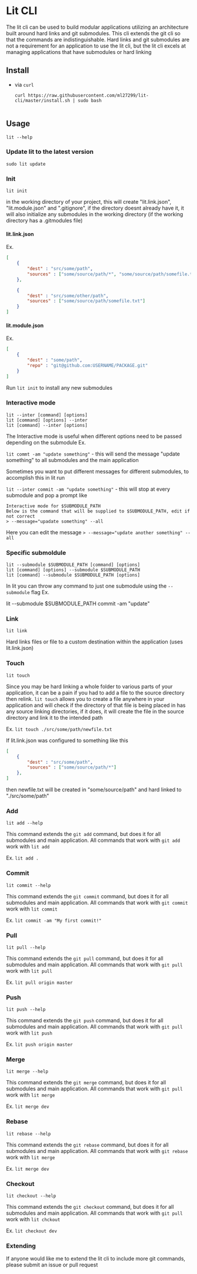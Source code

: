 # Lit CLI

The lit cli can be used to build modular applications utilizing an architecture built around hard links and git submodules. This cli extends the git cli so that the commands are indistinguishable. Hard links and git submodules are not a requirement for an application to use the lit cli, but the lit cli excels at managing applications that have submodules or hard linking

## Install

- via `curl`
    ```
    curl https://raw.githubusercontent.com/ml27299/lit-cli/master/install.sh | sudo bash


## Usage
`lit --help`

### Update lit to the latest version
`sudo lit update`

### Init
`lit init`

in the working directory of your project, this will create "lit.link.json", "lit.module.json" and ".gitignore", if the directory doesnt already have it, it will also initialize any submodules in the working directory (if the working directory has a .gitmodules file)

#### lit.link.json
Ex.
```json
[
	{
		"dest" : "src/some/path",
		"sources" : ["some/source/path/*", "some/source/path/somefile.txt"]
	},

	{
		"dest" : "src/some/other/path",
		"sources" : ["some/source/path/somefile.txt"]
	}
]
```

#### lit.module.json
Ex.
```json
[
	{
		"dest" : "some/path",
		"repo" : "git@github.com:USERNAME/PACKAGE.git"
	}
]
```


Run `lit init` to install any new submodules

### Interactive mode
`lit --inter [command] [options]`<br />
`lit [command] [options] --inter`<br />
`lit [command] --inter [options]`<br />

The Interactive mode is useful when different options need to be passed depending on the submodule
Ex.

`lit commt -am "update something"` - this will send the message "update something" to all submodules and the main application

Sometimes you want to put different messages for different submodules, to accomplish this in lit run 

`lit --inter commit -am "update something"` - this will stop at every submodule and pop a prompt like

```console
Interactive mode for $SUBMODULE_PATH
Below is the command that will be supplied to $SUBMODULE_PATH, edit if not correct
> --message="upadate something" --all
```

Here you can edit the message
`> --message="update another something" --all`

### Specific submoldule
`lit --submodule $SUBMODULE_PATH [command] [options]`<br />
`lit [command] [options] --submodule $SUBMODULE_PATH`<br />
`lit [command] --submodule $SUBMODULE_PATH [options]`<br />

In lit you can throw any command to just one submodule using the `--submodule` flag
Ex.

lit --submodule $SUBMODULE_PATH commit -am "update"

### Link
`lit link`

Hard links files or file to a custom destination within the application (uses lit.link.json)

### Touch
`lit touch`

Since you may be hard linking a whole folder to various parts of your application, it can be a pain if you had to add 
a file to the source directory then relink. `lit touch` allows you to create a file anywhere in your application and will check if the directory of that file is being placed in has any source linking directories, if it does, it will create the file in the source directory and link it to the intended path

Ex. `lit touch ./src/some/path/newfile.txt`

If lit.link.json was configured to something like this
```json
[
	{
		"dest" : "src/some/path",
		"sources" : ["some/source/path/*"]
	},
]
```

then newfile.txt will be created in "some/source/path" and hard linked to "./src/some/path"


### Add
`lit add --help`

This command extends the `git add` command, but does it for all submodules and main application. All commands that work with `git add` work with `lit add`

Ex. `lit add .`

### Commit
`lit commit --help`

This command extends the `git commit` command, but does it for all submodules and main application. All commands that work with `git commit` work with `lit commit`

Ex. `lit commit -am "My first commit!"`

### Pull
`lit pull --help`

This command extends the `git pull` command, but does it for all submodules and main application. All commands that work with `git pull` work with `lit pull`

Ex. `lit pull origin master`

### Push
`lit push --help`

This command extends the `git push` command, but does it for all submodules and main application. All commands that work with `git pull` work with `lit push`

Ex. `lit push origin master`

### Merge
`lit merge --help`

This command extends the `git merge` command, but does it for all submodules and main application. All commands that work with `git pull` work with `lit merge`

Ex. `lit merge dev`

### Rebase
`lit rebase --help`

This command extends the `git rebase` command, but does it for all submodules and main application. All commands that work with `git rebase` work with `lit merge`

Ex. `lit merge dev`

### Checkout
`lit checkout --help`

This command extends the `git checkout` command, but does it for all submodules and main application. All commands that work with `git pull` work with `lit chckout`

Ex. `lit checkout dev`

### Extending
If anyone would like me to extend the lit cli to include more git commands, please submit an issue or pull request

